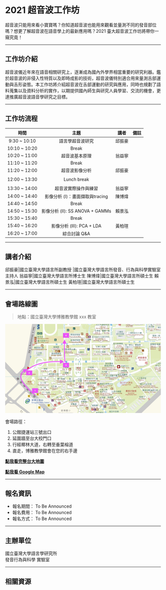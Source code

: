 # 2021 超音波工作坊

   超音波只能用來看小寶寶嗎？你知道超音波也能用來觀看並量測不同的發音部位嗎？想更了解超音波在語音學上的最新應用嗎？2021 臺大超音波工作坊將帶你一窺究竟！ 

---

## **工作坊介紹**


超音波儀近年來在語音相關研究上，逐漸成為國內外學界相當重要的研究利器。鑑於超音波的非侵入性特質以及即時成影的技術，超音波儀特別適合用來量測舌部運動與舌形姿態。本工作坊將介紹超音波在舌部運動的研究與應用，同時也規劃了語料蒐集以及資料分析的實作，以期提供國內師生與研究人員學習、交流的機會，更達推廣超音波語音學研究之目標。


---

## **工作坊流程**


時間|主題|講者|備註
:-----:|:-----:|:-----:|:-----:
9:30 ~ 10:10|語言學超音波研究|邱振豪| 
10:10 ~ 10:20|Break| | 
10:20 ~ 11:00|超音波基本原理|翁益寧| 
11:10 ~ 11:20|Break| | 
11:20 ~ 12:00|超音波影像分析|邱振豪| 
 | | | 
12:00 ~ 13:30|Lunch break| | 
 | | | 
13:30 ~ 14:00|超音波實際操作與練習|翁益寧| 
14:00 ~ 14:40|影像分析 (I)：畫面擷取與tracing|陳博煒| 
14:40 ~ 14:50 |Break| | 
14:50 ~ 15:30|影像分析 (II): SS ANOVA + GAMMs|賴景泓| 
15:30 ~ 15:40|Break| | 
15:40 ~ 16:20|影像分析 (III): PCA + LDA|黃柏瑄| 
16:20 ~ 17:00|綜合討論 Q&A| | 


---
## **講者介紹**

邱振豪|國立臺灣大學語言所副教授
     |國立臺灣大學語言所發音、行為與科學實驗室主持人
翁益寧|國立臺灣大學語言所博士生
陳博煒|國立臺灣大學語言所碩士生
賴景泓|國立臺灣大學語言所碩士生
黃柏瑄|國立臺灣大學語言所碩士生


---
## **會場路線圖**

> 地點：國立臺灣大學博雅教學館 xxx 教室

![boya-map](./img/boya-route.jpg)

會場路徑：

1. 公館捷運站三號出口
2. 延圍牆至台大校門口
3. 行經椰林大道，右轉至垂葉榕道
4. 直走，博雅教學館會在您的右手邊

[**點我看完整台大地圖**](https://www.ntu.edu.tw/about/map/B_02_A.jpg)

[**點我看 Google Map**](https://www.google.com/maps/place/%E5%9C%8B%E7%AB%8B%E8%87%BA%E7%81%A3%E5%A4%A7%E5%AD%B8%E5%8D%9A%E9%9B%85%E6%95%99%E5%AD%B8%E9%A4%A8/@25.0188496,121.5345114,17z/data=!3m1!4b1!4m5!3m4!1s0x3442a989d9909417:0x13a8ef0043681664!8m2!3d25.0188448!4d121.5367001)

---

## **報名資訊**

* 報名期間： To Be Announced
* 報名費用： To Be Announced
* 報名方式： To Be Announced

---

## **主辦單位**

國立臺灣大學語言學研究所 <br/>
發音行為與科學 實驗室

---
## **相關資源**
